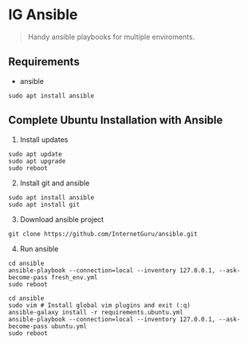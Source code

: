 # IG Ansible

> Handy ansible playbooks for multiple enviroments.

## Requirements

 - ansible
```
sudo apt install ansible
```

## Complete Ubuntu Installation with Ansible

1. Install updates
```
sudo apt update
sudo apt upgrade
sudo reboot
```

2. Install git and ansible
```
sudo apt install ansible
sudo apt install git
```

3. Download ansible project
```
git clone https://github.com/InternetGuru/ansible.git
```

4. Run ansible
```
cd ansible
ansible-playbook --connection=local --inventory 127.0.0.1, --ask-become-pass fresh_env.yml
sudo reboot
```
```
cd ansible
sudo vim # Install global vim plugins and exit (:q)
ansible-galaxy install -r requirements.ubuntu.yml
ansible-playbook --connection=local --inventory 127.0.0.1, --ask-become-pass ubuntu.yml
sudo reboot
```
